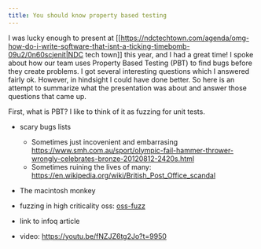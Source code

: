 ```yaml
---
title: You should know property based testing
---
```


I was lucky enough to present at [[https://ndctechtown.com/agenda/omg-how-do-i-write-software-that-isnt-a-ticking-timebomb-09u2/0n60scjenit|NDC tech town]]
this year, and I had a great time! I spoke about how our team uses Property
Based Testing (PBT) to find bugs before they create problems. I got several
interesting questions which I answered fairly ok. However, in hindsight I could
have done better. So here is an attempt to summarize what the presentation was
about and answer those questions that came up.

First, what is PBT? I like to think of it as fuzzing for unit tests.

* scary bugs lists
  - Sometimes just incovenient and embarrasing https://www.smh.com.au/sport/olympic-fail-hammer-thrower-wrongly-celebrates-bronze-20120812-2420s.html
  - Sometimes ruining the lives of many: https://en.wikipedia.org/wiki/British_Post_Office_scandal

   
* The macintosh monkey
* fuzzing in high criticality oss: [oss-fuzz](https://github.com/google/oss-fuzz)
* link to infoq article
* video: https://youtu.be/fNZJZ6tg2Jo?t=9950
